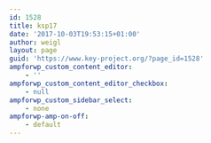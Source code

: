 ```yaml
---
id: 1528
title: ksp17
date: '2017-10-03T19:53:15+01:00'
author: weigl
layout: page
guid: 'https://www.key-project.org/?page_id=1528'
ampforwp_custom_content_editor:
    - ''
ampforwp_custom_content_editor_checkbox:
    - null
ampforwp_custom_sidebar_select:
    - none
ampforwp-amp-on-off:
    - default
---
```


